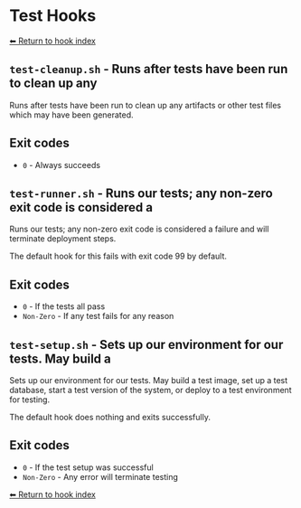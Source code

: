 # Test Hooks

[⬅ Return to hook index](index.md)


## `test-cleanup.sh` - Runs after tests have been run to clean up any

Runs after tests have been run to clean up any artifacts or other test files which
may have been generated.

## Exit codes

- `0` - Always succeeds

## `test-runner.sh` - Runs our tests; any non-zero exit code is considered a

Runs our tests; any non-zero exit code is considered a failure and will terminate
deployment steps.

The default hook for this fails with exit code 99 by default.

## Exit codes

- `0` - If the tests all pass
- `Non-Zero` - If any test fails for any reason

## `test-setup.sh` - Sets up our environment for our tests. May build a

Sets up our environment for our tests. May build a test image, set up a test database, start a test version of the
system, or deploy to a test environment for testing.

The default hook does nothing and exits successfully.

## Exit codes

- `0` - If the test setup was successful
- `Non-Zero` - Any error will terminate testing

[⬅ Return to hook index](index.md)
